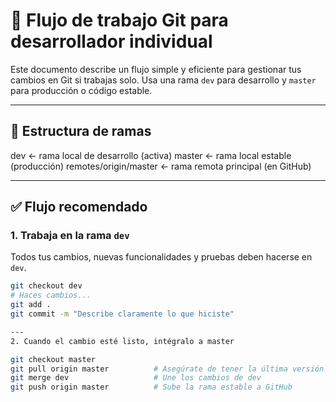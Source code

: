 # 🧭 Flujo de trabajo Git para desarrollador individual

Este documento describe un flujo simple y eficiente para gestionar tus cambios en Git si trabajas solo. Usa una rama `dev` para desarrollo y `master` para producción o código estable.

---

## 🚀 Estructura de ramas
dev ← rama local de desarrollo (activa)
master ← rama local estable (producción)
remotes/origin/master ← rama remota principal (en GitHub)


---

## ✅ Flujo recomendado

### 1. Trabaja en la rama `dev`

Todos tus cambios, nuevas funcionalidades y pruebas deben hacerse en `dev`.

```bash
git checkout dev
# Haces cambios...
git add .
git commit -m "Describe claramente lo que hiciste"

---
2. Cuando el cambio esté listo, intégralo a master

git checkout master
git pull origin master          # Asegúrate de tener la última versión remota
git merge dev                   # Une los cambios de dev
git push origin master          # Sube la rama estable a GitHub
